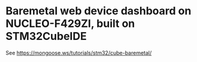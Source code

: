 # Baremetal web device dashboard on NUCLEO-F429ZI, built on STM32CubeIDE

See https://mongoose.ws/tutorials/stm32/cube-baremetal/

